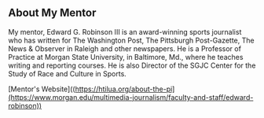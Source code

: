 ## About My Mentor

My mentor, Edward G. Robinson III is an award-winning sports journalist who has written for The Washington Post, The Pittsburgh Post-Gazette, The News & Observer in Raleigh and other newspapers. He is a Professor of Practice at Morgan State University, in Baltimore, Md., where he teaches writing and reporting courses. He is also Director of the SGJC Center for the Study of Race and Culture in Sports.

[Mentor's Website]((https://htilua.org/about-the-pi](https://www.morgan.edu/multimedia-journalism/faculty-and-staff/edward-robinson))


